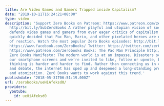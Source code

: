 ```yaml
---
title: Are Video Games and Gamers Trapped inside Capitalism?
date: "2019-10-11T16:24:21+08:00"
type: video
description: 'Support Zero Books on Patreon: https://www.patreon.com/zerobooks Subscribe:
  http://bit.ly/SubZeroBooks A rather playful and utopian vision of socialism that
  defends video games and gamers from over eager critics of capitalism who have too
  quickly decided that Pac Man, Mario, and other pixelated heroes are on the side
  of reaction. Watch the most popular Zero Books episodes: http://bit.ly/2KbC2hF Facebook:
  https://www.facebook.com/ZeroBooks/ Twitter: https://twitter.com/zer0books Patreon:
  https://www.patreon.com/zerobooks Books: The Pac Man Principle http://www.zero-books.net/books/pac-man-principle-users-guide-capitalism
  Zero Books Manifesto: The modern world is at an impasse. Disasters scroll across
  our smartphone screens and we’re invited to like, follow or upvote, but critical
  thinking is harder and harder to find. Rather than connecting us in common struggle
  and debate, the internet has sped up and deepened a long-standing process of alienation
  and atomization. Zer0 Books wants to work against this trend.'
publishdate: "2018-05-31T06:51:19.000Z"
url: /zerobooks/ueHiAfeksd0/
providers:
  youtube:
    id: ueHiAfeksd0
---
```

